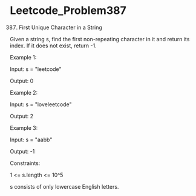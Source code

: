 # Leetcode_Problem387



387. First Unique Character in a String




Given a string s, find the first non-repeating character in it and return its index. If it does not exist, return -1.

 

Example 1:



Input: s = "leetcode"



Output: 0




Example 2:



Input: s = "loveleetcode"




Output: 2




Example 3:



Input: s = "aabb"




Output: -1
 



Constraints:




1 <= s.length <= 10^5




s consists of only lowercase English letters.
